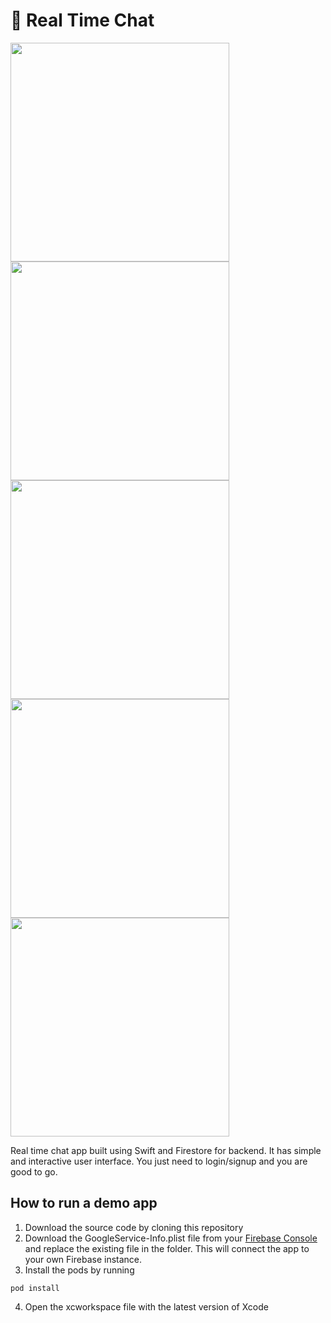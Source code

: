 # 💬 Real Time Chat 

<p>
  <img src="https://user-images.githubusercontent.com/50784573/104917831-4a0ae200-59d7-11eb-91d4-bd051bd011ff.gif" Height=350/>
  <img src="https://user-images.githubusercontent.com/50784573/105036159-74c06d80-5a9f-11eb-9ed1-b0dd2c712902.png" Height=350/>
  <img src="https://user-images.githubusercontent.com/50784573/105036563-fb754a80-5a9f-11eb-9182-543313c8724b.png" Height=350/>
  <img src="https://user-images.githubusercontent.com/50784573/105036568-fe703b00-5a9f-11eb-83fe-0117a5bc9841.png" Height=350/>
  <img src="https://user-images.githubusercontent.com/50784573/105036571-ffa16800-5a9f-11eb-8ba5-11e79c35b3e2.png" Height=350/>
</p>

<p>
Real time chat app built using Swift and Firestore for backend. It has simple and interactive user interface. You just need to login/signup and you are good to go.
</p>

## How to run a demo app

1. Download the source code by cloning this repository
2. Download the GoogleService-Info.plist file from your <a href="https://console.firebase.google.com">Firebase Console</a> and replace the existing file in the folder. This will connect the app to your own Firebase instance.
3. Install the pods by running

```
pod install
```

4. Open the xcworkspace file with the latest version of Xcode
